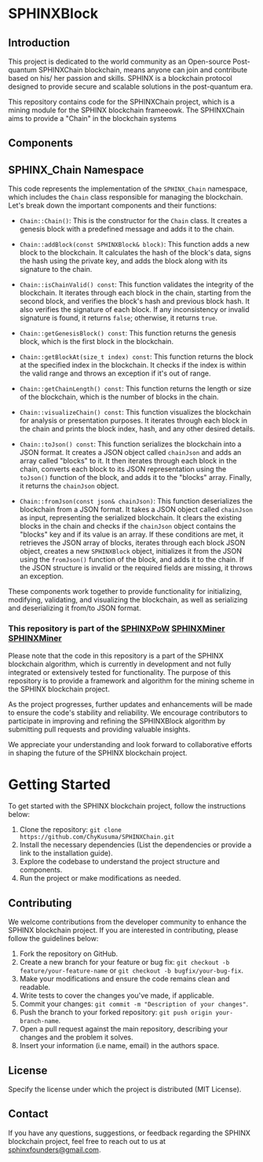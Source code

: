 # SPHINXBlock

## Introduction

This project is dedicated to the world community as an Open-source Post-quantum SPHINXChain blockchain, means anyone can join and contribute based on his/ her passion and skills. SPHINX is a blockchain protocol designed to provide secure and scalable solutions in the post-quantum era.

This repository contains code for the SPHINXChain project, which is a mining module for the SPHINX blockchain frameeowk. The SPHINXChain aims to provide a "Chain" in the blockchain systems


## Components

## SPHINX_Chain Namespace

This code represents the implementation of the `SPHINX_Chain` namespace, which includes the `Chain` class responsible for managing the blockchain. Let's break down the important components and their functions:

- `Chain::Chain()`: This is the constructor for the `Chain` class. It creates a genesis block with a predefined message and adds it to the chain.

- `Chain::addBlock(const SPHINXBlock& block)`: This function adds a new block to the blockchain. It calculates the hash of the block's data, signs the hash using the private key, and adds the block along with its signature to the chain.

- `Chain::isChainValid() const`: This function validates the integrity of the blockchain. It iterates through each block in the chain, starting from the second block, and verifies the block's hash and previous block hash. It also verifies the signature of each block. If any inconsistency or invalid signature is found, it returns `false`; otherwise, it returns `true`.

- `Chain::getGenesisBlock() const`: This function returns the genesis block, which is the first block in the blockchain.

- `Chain::getBlockAt(size_t index) const`: This function returns the block at the specified index in the blockchain. It checks if the index is within the valid range and throws an exception if it's out of range.

- `Chain::getChainLength() const`: This function returns the length or size of the blockchain, which is the number of blocks in the chain.

- `Chain::visualizeChain() const`: This function visualizes the blockchain for analysis or presentation purposes. It iterates through each block in the chain and prints the block index, hash, and any other desired details.

- `Chain::toJson() const`: This function serializes the blockchain into a JSON format. It creates a JSON object called `chainJson` and adds an array called "blocks" to it. It then iterates through each block in the chain, converts each block to its JSON representation using the `toJson()` function of the block, and adds it to the "blocks" array. Finally, it returns the `chainJson` object.

- `Chain::fromJson(const json& chainJson)`: This function deserializes the blockchain from a JSON format. It takes a JSON object called `chainJson` as input, representing the serialized blockchain. It clears the existing blocks in the chain and checks if the `chainJson` object contains the "blocks" key and if its value is an array. If these conditions are met, it retrieves the JSON array of blocks, iterates through each block JSON object, creates a new `SPHINXBlock` object, initializes it from the JSON using the `fromJson()` function of the block, and adds it to the chain. If the JSON structure is invalid or the required fields are missing, it throws an exception.

These components work together to provide functionality for initializing, modifying, validating, and visualizing the blockchain, as well as serializing and deserializing it from/to JSON format.

### This repository is part of the  [SPHINXPoW](https://github.com/SPHINX-HUB-ORG/SPHINXPoW) [SPHINXMiner](https://github.com/SPHINX-HUB-ORG/SPHINXMINER) [SPHINXMiner](https://github.com/SPHINX-HUB-ORG/SPHINXBLOCK)

Please note that the code in this repository is a part of the SPHINX blockchain algorithm, which is currently in development and not fully integrated or extensively tested for functionality. The purpose of this repository is to provide a framework and algorithm for the mining scheme in the SPHINX blockchain project.

As the project progresses, further updates and enhancements will be made to ensure the code's stability and reliability. We encourage contributors to participate in improving and refining the SPHINXBlock algorithm by submitting pull requests and providing valuable insights.

We appreciate your understanding and look forward to collaborative efforts in shaping the future of the SPHINX blockchain project.

# Getting Started
To get started with the SPHINX blockchain project, follow the instructions below:

1. Clone the repository: `git clone https://github.com/ChyKusuma/SPHINXChain.git`
2. Install the necessary dependencies (List the dependencies or provide a link to the installation guide).
3. Explore the codebase to understand the project structure and components.
4. Run the project or make modifications as needed.


## Contributing
We welcome contributions from the developer community to enhance the SPHINX blockchain project. If you are interested in contributing, please follow the guidelines below:

1. Fork the repository on GitHub.
2. Create a new branch for your feature or bug fix: `git checkout -b feature/your-feature-name` or `git checkout -b bugfix/your-bug-fix`.
3. Make your modifications and ensure the code remains clean and readable.
4. Write tests to cover the changes you've made, if applicable.
5. Commit your changes: `git commit -m "Description of your changes"`.
6. Push the branch to your forked repository: `git push origin your-branch-name`.
7. Open a pull request against the main repository, describing your changes and the problem it solves.
8. Insert your information (i.e name, email) in the authors space.

## License
Specify the license under which the project is distributed (MIT License).

## Contact
If you have any questions, suggestions, or feedback regarding the SPHINX blockchain project, feel free to reach out to us at [sphinxfounders@gmail.com](mailto:sphinxfounders@gmail.com).
